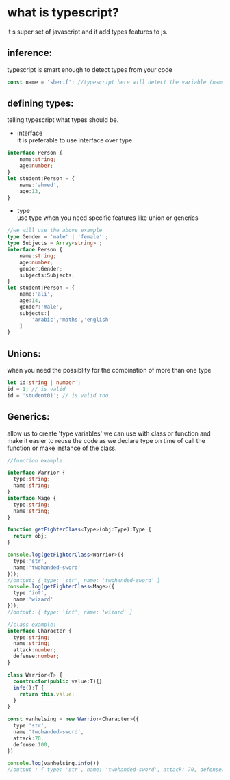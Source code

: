 # what is typescript?
it s super set of javascript and it add types features to js. 

## inference: 
typescript is smart enough to detect types from your code 

```typescript
const name = 'sherif'; //typescript here will detect the variable (name)  of type 'string'


```
## defining types:
telling typescript what types should be.  

* interface  
it is preferable to use interface over type.
```typescript
interface Person {
    name:string;
    age:number;
}
let student:Person = {
    name:'ahmed',
    age:13,
}

```

* type  
use type when you need specific features like union or generics  
```typescript
//we will use the above example
type Gender = 'male' | 'female' ;
type Subjects = Array<string> ;
interface Person {
    name:string;
    age:number;
    gender:Gender;
    subjects:Subjects;
}
let student:Person = {
    name:'ali',
    age:14,
    gender:'male',
    subjects:[
        'arabic','maths','english'
    ]
}

```
## Unions:  
when you need the possiblity for the combination of more than one type  
```typescript
let id:string | number ;
id = 1; // is valid
id = 'student01'; // is valid too


```
## Generics:
allow us to create 'type variables' we can use with class or function and make it easier to reuse the code as we declare type on time of call the function or make instance of the class.  

```typescript
//function example

interface Warrior {
  type:string;
  name:string;
}
interface Mage {
  type:string;
  name:string;
}

function getFighterClass<Type>(obj:Type):Type {
  return obj;
}

console.log(getFighterClass<Warrior>({
  type:'str',
  name:'twohanded-sword'
}));
//output: { type: 'str', name: 'twohanded-sword' }
console.log(getFighterClass<Mage>({
  type:'int',
  name:'wizard'
}));
//output: { type: 'int', name: 'wizard' }

//class example:
interface Character {
  type:string;
  name:string;
  attack:number;
  defense:number;
}

class Warrior<T> {
  constructor(public value:T){}
  info():T {
    return this.value;
  }
}

const vanhelsing = new Warrior<Character>({
  type:'str',
  name:'twohanded-sword',
  attack:70,
  defense:100,
})

console.log(vanhelsing.info())
//output : { type: 'str', name: 'twohanded-sword', attack: 70, defense: 100 }
```
